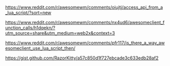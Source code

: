 https://www.reddit.com/r/awesomewm/comments/oiujtj/access_api_from_a_lua_script/?sort=new


https://www.reddit.com/r/awesomewm/comments/nx4ud6/awesomeclient_function_calls/h1dqekn/?utm_source=share&utm_medium=web2x&context=3

https://www.reddit.com/r/awesomewm/comments/pfr117/is_there_a_way_awesomeclient_use_lua_script_then/

https://gist.github.com/RazorKitty/a57c850d1f727ebcade3c633edb28af2